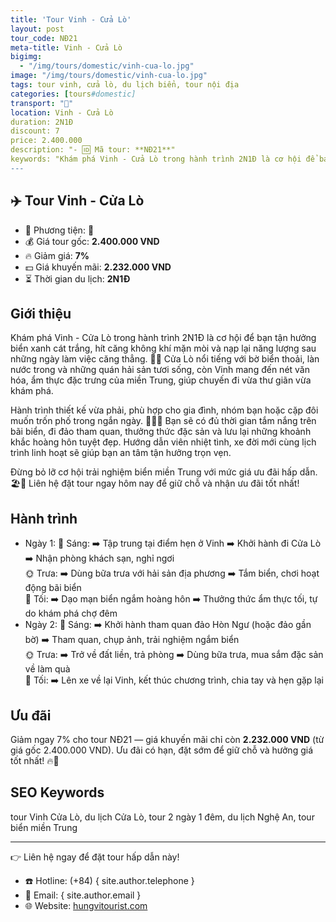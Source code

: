 ```yaml
---
title: 'Tour Vinh - Cửa Lò'
layout: post
tour_code: NĐ21
meta-title: Vinh - Cửa Lò
bigimg:
  - "/img/tours/domestic/vinh-cua-lo.jpg"
image: "/img/tours/domestic/vinh-cua-lo.jpg"
tags: tour vinh, cửa lò, du lịch biển, tour nội địa
categories: [tours#domestic]
transport: "🚌"
location: Vinh - Cửa Lò
duration: 2N1Đ
discount: 7
price: 2.400.000
description: "- 🆔 Mã tour: **NĐ21**"
keywords: "Khám phá Vinh - Cửa Lò trong hành trình 2N1Đ là cơ hội để bạn tận hưởng biển xanh cát trắng, hít căng không khí mặn mòi và nạp lại năng lượng sau những ngày làm việc căng thẳng. 🌊✨ Cửa Lò nổi tiếng với bờ biển thoải, làn nước trong và những quán hải sản tươi sống, còn Vinh mang đến nét văn hóa, ẩm thực đặc trưng của miền Trung, giúp chuyến đi vừa thư giãn vừa khám phá."
---
```


## ✈️ Tour Vinh - Cửa Lò

- 🚗 Phương tiện: **🚌**
- 💰 Giá tour gốc: **2.400.000 VND**
- 🔥 Giảm giá: **7%**
- 💵 Giá khuyến mãi: **2.232.000 VND**
- ⏳ Thời gian du lịch: **2N1Đ**

## Giới thiệu
Khám phá Vinh - Cửa Lò trong hành trình 2N1Đ là cơ hội để bạn tận hưởng biển xanh cát trắng, hít căng không khí mặn mòi và nạp lại năng lượng sau những ngày làm việc căng thẳng. 🌊✨ Cửa Lò nổi tiếng với bờ biển thoải, làn nước trong và những quán hải sản tươi sống, còn Vinh mang đến nét văn hóa, ẩm thực đặc trưng của miền Trung, giúp chuyến đi vừa thư giãn vừa khám phá.

Hành trình thiết kế vừa phải, phù hợp cho gia đình, nhóm bạn hoặc cặp đôi muốn trốn phố trong ngắn ngày. 🚶‍♀️📸 Bạn sẽ có đủ thời gian tắm nắng trên bãi biển, đi đảo tham quan, thưởng thức đặc sản và lưu lại những khoảnh khắc hoàng hôn tuyệt đẹp. Hướng dẫn viên nhiệt tình, xe đời mới cùng lịch trình linh hoạt sẽ giúp bạn an tâm tận hưởng trọn vẹn.

Đừng bỏ lỡ cơ hội trải nghiệm biển miền Trung với mức giá ưu đãi hấp dẫn. 🏖️💙 Liên hệ đặt tour ngay hôm nay để giữ chỗ và nhận ưu đãi tốt nhất!

## Hành trình
- Ngày 1:
  🌅 Sáng: ➡️ Tập trung tại điểm hẹn ở Vinh ➡️ Khởi hành đi Cửa Lò ➡️ Nhận phòng khách sạn, nghỉ ngơi  
  🌞 Trưa: ➡️ Dùng bữa trưa với hải sản địa phương ➡️ Tắm biển, chơi hoạt động bãi biển  
  🌙 Tối: ➡️ Dạo mạn biển ngắm hoàng hôn ➡️ Thưởng thức ẩm thực tối, tự do khám phá chợ đêm
- Ngày 2:
  🌅 Sáng: ➡️ Khởi hành tham quan đảo Hòn Ngư (hoặc đảo gần bờ) ➡️ Tham quan, chụp ảnh, trải nghiệm ngắm biển  
  🌞 Trưa: ➡️ Trở về đất liền, trả phòng ➡️ Dùng bữa trưa, mua sắm đặc sản về làm quà  
  🌙 Tối: ➡️ Lên xe về lại Vinh, kết thúc chương trình, chia tay và hẹn gặp lại

## Ưu đãi
Giảm ngay 7% cho tour NĐ21 — giá khuyến mãi chỉ còn **2.232.000 VND** (từ giá gốc 2.400.000 VND). Ưu đãi có hạn, đặt sớm để giữ chỗ và hưởng giá tốt nhất! 🔥🎉

## SEO Keywords
tour Vinh Cửa Lò, du lịch Cửa Lò, tour 2 ngày 1 đêm, du lịch Nghệ An, tour biển miền Trung

---

👉 Liên hệ ngay để đặt tour hấp dẫn này!

- ☎️ Hotline: (+84) { site.author.telephone }
- 📧 Email: { site.author.email }
- 🌐 Website: [hungvitourist.com](https://hungvitourist.com)

